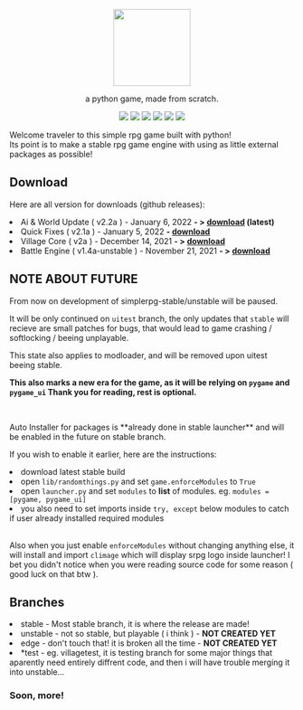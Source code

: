 <p align="center"> <image src="srpg.svg" height=136/> <p/>
<p align="center"> a python game, made from scratch. </p>
<p align="center">
  <image src="https://img.shields.io/github/last-commit/reversee-dev/simplerpg/stable?style=flat-plastic"/>
  <image src="https://img.shields.io/github/repo-size/reversee-dev/simplerpg?style=flat-plastic"/>
  <image src="https://img.shields.io/github/stars/reversee-dev/simplerpg?style=social"/>
  <image src="https://img.shields.io/badge/python-3.10-blueviolet?style=flat-plastic"/>
  <image src="https://img.shields.io/badge/version-2.2a-ff69b4?style=flat-plastic"/>
  <image src="https://img.shields.io/badge/stable-ff6ba2?style=flat-plastic"/>
</p>

<p>Welcome traveler to this simple rpg game built with python!<br/>Its point is to make a stable rpg game engine with using as little external packages as possible! <br /> </p> 
<h2>Download</h2>
<p>Here are all version for downloads (github releases):<br /></p>
<li>Ai & World Update ( v2.2a ) - January 6, 2022 <strong>- > <a href="https://github.com/reversee-dev/simplerpg/releases/tag/2.2a-stable">download</a> (latest) </strong></li>
<li>Quick Fixes ( v2.1a ) - January 5, 2022 <strong>-  <a href="https://github.com/reversee-dev/simplerpg/releases/tag/2.1a-stable">download</a></strong></li>
<li>Village Core ( v2a ) - December 14, 2021 <strong>- &gt; <a href="https://github.com/reversee-dev/simplerpg/releases/tag/2a-stable">download</a></strong></li>
<li>Battle Engine ( v1.4a-unstable ) - November 21, 2021 <strong>- &gt; <a href="https://github.com/reversee-dev/simplerpg/releases/tag/1.4a-unstable">download</strong></a>

    
<h2>NOTE ABOUT FUTURE</h2>
<p>From now on development of simplerpg-stable/unstable will be paused.</p>
<p> It will be only continued on <code>uitest</code> branch, the only updates that <code>stable</code> will recieve are small patches for bugs, that would lead to game crashing / softlocking / beeing unplayable.</br></p>
<p>This state also applies to modloader, and will be removed upon uitest beeing stable.</p>
<p><strong>This also marks a new era for the game, as it will be relying on <code>pygame</code> and <code>pygame_ui</code> Thank you for reading, rest is optional.</strong></br></p></br>

<p>Auto Installer for packages is **already done in stable launcher** and will be enabled in the future on stable branch.  </br></p>
<p>If you wish to enable it earlier, here are the instructions:</br></p>
<li>download latest stable build </li>
<li>open <code>lib/randomthings.py</code> and set <code>game.enforceModules</code> to <code>True</code></li>
<li>open <code>launcher.py</code> and set <code>modules</code> to <strong>list</strong> of modules. eg. <code>modules = [pygame, pygame_ui]</code></li>
<li>you also need to set imports inside <code>try, except</code> below modules to catch if user already installed required modules</li></br>

<p>Also when you just enable <code>enforceModules</code> without changing anything else, it will install and import <code>climage</code> which will display srpg logo inside launcher! I bet you didn't notice when you were reading source code for some reason ( good luck on that btw ).</p>


<h2>Branches</h2>
<li>stable - Most stable branch, it is where the release are made!</li>
<li>unstable - not so stable, but playable ( i think ) - <strong>NOT CREATED YET</strong></li>
<li>edge - don&#39;t touch that! it is broken all the time - <strong>NOT CREATED YET</strong> </li>
<li>*test - eg. villagetest, it is testing branch for some major things that aparently need entirely diffrent code, and then i will have trouble merging it into unstable... </li>

<h3 id="soon-more-">Soon, more!</h3>
